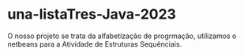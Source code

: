 # una-listaTres-Java-2023

O nosso projeto se trata da alfabetização de progrmação, utilizamos o netbeans para a Atividade de Estruturas Sequênciais.

